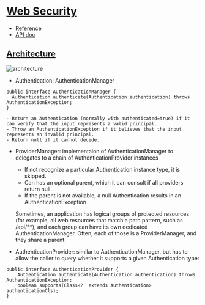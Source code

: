 # [Web Security](https://spring.io/projects/spring-security#learn)
- [Reference](https://docs.spring.io/spring-security/site/docs/current/reference/html5/)
- [API doc](https://docs.spring.io/spring-security/site/docs/current/api/)

## [Architecture](https://spring.io/guides/topicals/spring-security-architecture)
![architecture](https://github.com/spring-guides/top-spring-security-architecture/raw/main/images/authentication.png)

- Authentication:  AuthenticationManager
```
public interface AuthenticationManager {
  Authentication authenticate(Authentication authentication) throws AuthenticationException;
}
```
    - Return an Authentication (normally with authenticated=true) if it can verify that the input represents a valid principal.
    - Throw an AuthenticationException if it believes that the input represents an invalid principal.
    - Return null if it cannot decide.

- ProviderManager: implementaion of AuthenticationManager to delegates to a chain of AuthenticationProvider instances
    - If not recognize a particular Authentication instance type, it is skipped.
    - Can has an optional parent, which it can consult if all providers return null. 
    - If the parent is not available, a null Authentication results in an AuthenticationException

    Sometimes, an application has logical groups of protected resources (for example, all web resources that match a path pattern, such as /api/\*\*),
    and each group can have its own dedicated AuthenticationManager. Often, each of those is a ProviderManager, and they share a parent. 

- AuthenticationProvider: similar to AuthenticationManager, but has to allow the caller to query whether it supports a given Authentication type:
```
public interface AuthenticationProvider {
	Authentication authenticate(Authentication authentication) throws AuthenticationException;
	boolean supports(Class<?  extends Authentication> authenticationCls);
}
```


